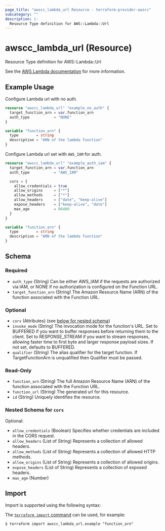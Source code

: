 ```yaml
---
page_title: "awscc_lambda_url Resource - terraform-provider-awscc"
subcategory: ""
description: |-
  Resource Type definition for AWS::Lambda::Url
---
```


# awscc_lambda_url (Resource)

Resource Type definition for AWS::Lambda::Url

See the [AWS Lambda documentation](https://docs.aws.amazon.com/lambda/latest/dg/lambda-urls.html) for more information.

## Example Usage

Configure Lambda url with no auth.

```terraform
resource "awscc_lambda_url" "example_no_auth" {
  target_function_arn = var.function_arn
  auth_type           = "NONE"
}

variable "function_arn" {
  type        = string
  description = "ARN of the lambda function"
}
```

Configure Lambda url set with `AWS_IAM` for auth.

```terraform
resource "awscc_lambda_url" "example_auth_iam" {
  target_function_arn = var.function_arn
  auth_type           = "AWS_IAM"

  cors = {
    allow_credentials = true
    allow_origins     = ["*"]
    allow_methods     = ["*"]
    allow_headers     = ["date", "keep-alive"]
    expose_headers    = ["keep-alive", "date"]
    max_age           = 86400
  }
}

variable "function_arn" {
  type        = string
  description = "ARN of the lambda function"
}
```

<!-- schema generated by tfplugindocs -->
## Schema

### Required

- `auth_type` (String) Can be either AWS_IAM if the requests are authorized via IAM, or NONE if no authorization is configured on the Function URL.
- `target_function_arn` (String) The Amazon Resource Name (ARN) of the function associated with the Function URL.

### Optional

- `cors` (Attributes) (see [below for nested schema](#nestedatt--cors))
- `invoke_mode` (String) The invocation mode for the function's URL. Set to BUFFERED if you want to buffer responses before returning them to the client. Set to RESPONSE_STREAM if you want to stream responses, allowing faster time to first byte and larger response payload sizes. If not set, defaults to BUFFERED.
- `qualifier` (String) The alias qualifier for the target function. If TargetFunctionArn is unqualified then Qualifier must be passed.

### Read-Only

- `function_arn` (String) The full Amazon Resource Name (ARN) of the function associated with the Function URL.
- `function_url` (String) The generated url for this resource.
- `id` (String) Uniquely identifies the resource.

<a id="nestedatt--cors"></a>
### Nested Schema for `cors`

Optional:

- `allow_credentials` (Boolean) Specifies whether credentials are included in the CORS request.
- `allow_headers` (List of String) Represents a collection of allowed headers.
- `allow_methods` (List of String) Represents a collection of allowed HTTP methods.
- `allow_origins` (List of String) Represents a collection of allowed origins.
- `expose_headers` (List of String) Represents a collection of exposed headers.
- `max_age` (Number)

## Import

Import is supported using the following syntax:

The [`terraform import` command](https://developer.hashicorp.com/terraform/cli/commands/import) can be used, for example:

```shell
$ terraform import awscc_lambda_url.example "function_arn"
```